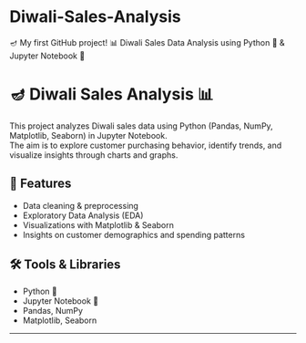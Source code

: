 # Diwali-Sales-Analysis
🪔 My first GitHub project! 📊 Diwali Sales Data Analysis using Python 🐍 &amp; Jupyter Notebook 📓

# 🪔 Diwali Sales Analysis 📊

This project analyzes Diwali sales data using Python (Pandas, NumPy, Matplotlib, Seaborn) in Jupyter Notebook.  
The aim is to explore customer purchasing behavior, identify trends, and visualize insights through charts and graphs.  

## 🚀 Features
- Data cleaning & preprocessing
- Exploratory Data Analysis (EDA)
- Visualizations with Matplotlib & Seaborn
- Insights on customer demographics and spending patterns

## 🛠️ Tools & Libraries
- Python 🐍
- Jupyter Notebook 📓
- Pandas, NumPy
- Matplotlib, Seaborn

---

